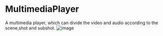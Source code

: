 # MultimediaPlayer
A multimedia player, which can divide the video and audio according to the scene,shot and subshot.
![image](https://github.com/RayJiazy/MultimediaPlayer/blob/main/src/Effect.gif)   
